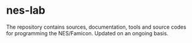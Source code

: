 # nes-lab

The repository contains sources, documentation, tools and source codes for programming the NES/Famicon. Updated on an ongoing basis.
